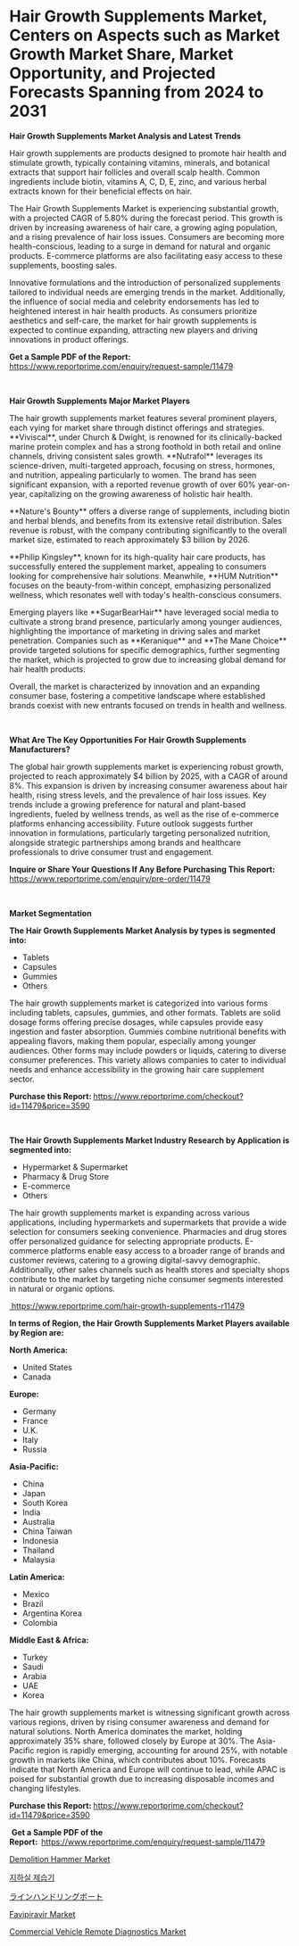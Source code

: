 <p><h1>Hair Growth Supplements Market, Centers on Aspects such as Market Growth Market Share, Market Opportunity, and Projected Forecasts Spanning from 2024 to 2031</h1></p><p><strong>Hair Growth Supplements Market Analysis and Latest Trends</strong></p>
<p><p>Hair growth supplements are products designed to promote hair health and stimulate growth, typically containing vitamins, minerals, and botanical extracts that support hair follicles and overall scalp health. Common ingredients include biotin, vitamins A, C, D, E, zinc, and various herbal extracts known for their beneficial effects on hair.</p><p>The Hair Growth Supplements Market is experiencing substantial growth, with a projected CAGR of 5.80% during the forecast period. This growth is driven by increasing awareness of hair care, a growing aging population, and a rising prevalence of hair loss issues. Consumers are becoming more health-conscious, leading to a surge in demand for natural and organic products. E-commerce platforms are also facilitating easy access to these supplements, boosting sales.</p><p>Innovative formulations and the introduction of personalized supplements tailored to individual needs are emerging trends in the market. Additionally, the influence of social media and celebrity endorsements has led to heightened interest in hair health products. As consumers prioritize aesthetics and self-care, the market for hair growth supplements is expected to continue expanding, attracting new players and driving innovations in product offerings.</p></p>
<p><strong>Get a Sample PDF of the Report:&nbsp;</strong> <a href="https://www.reportprime.com/enquiry/request-sample/11479">https://www.reportprime.com/enquiry/request-sample/11479</a></p>
<p>&nbsp;</p>
<p><strong>Hair Growth Supplements Major Market Players</strong></p>
<p><p>The hair growth supplements market features several prominent players, each vying for market share through distinct offerings and strategies. **Viviscal**, under Church & Dwight, is renowned for its clinically-backed marine protein complex and has a strong foothold in both retail and online channels, driving consistent sales growth. **Nutrafol** leverages its science-driven, multi-targeted approach, focusing on stress, hormones, and nutrition, appealing particularly to women. The brand has seen significant expansion, with a reported revenue growth of over 60% year-on-year, capitalizing on the growing awareness of holistic hair health.</p><p>**Nature's Bounty** offers a diverse range of supplements, including biotin and herbal blends, and benefits from its extensive retail distribution. Sales revenue is robust, with the company contributing significantly to the overall market size, estimated to reach approximately $3 billion by 2026. </p><p>**Philip Kingsley**, known for its high-quality hair care products, has successfully entered the supplement market, appealing to consumers looking for comprehensive hair solutions. Meanwhile, **HUM Nutrition** focuses on the beauty-from-within concept, emphasizing personalized wellness, which resonates well with today's health-conscious consumers.</p><p>Emerging players like **SugarBearHair** have leveraged social media to cultivate a strong brand presence, particularly among younger audiences, highlighting the importance of marketing in driving sales and market penetration. Companies such as **Keranique** and **The Mane Choice** provide targeted solutions for specific demographics, further segmenting the market, which is projected to grow due to increasing global demand for hair health products.</p><p>Overall, the market is characterized by innovation and an expanding consumer base, fostering a competitive landscape where established brands coexist with new entrants focused on trends in health and wellness.</p></p>
<p>&nbsp;</p>
<p><strong>What Are The Key Opportunities For Hair Growth Supplements Manufacturers?</strong></p>
<p><p>The global hair growth supplements market is experiencing robust growth, projected to reach approximately $4 billion by 2025, with a CAGR of around 8%. This expansion is driven by increasing consumer awareness about hair health, rising stress levels, and the prevalence of hair loss issues. Key trends include a growing preference for natural and plant-based ingredients, fueled by wellness trends, as well as the rise of e-commerce platforms enhancing accessibility. Future outlook suggests further innovation in formulations, particularly targeting personalized nutrition, alongside strategic partnerships among brands and healthcare professionals to drive consumer trust and engagement.</p></p>
<p><strong>Inquire or Share Your Questions If Any Before Purchasing This Report:</strong> <a href="https://www.reportprime.com/enquiry/pre-order/11479">https://www.reportprime.com/enquiry/pre-order/11479</a></p>
<p>&nbsp;</p>
<p><strong>Market Segmentation</strong></p>
<p><strong>The Hair Growth Supplements Market Analysis by types is segmented into:</strong></p>
<p><ul><li>Tablets</li><li>Capsules</li><li>Gummies</li><li>Others</li></ul></p>
<p><p>The hair growth supplements market is categorized into various forms including tablets, capsules, gummies, and other formats. Tablets are solid dosage forms offering precise dosages, while capsules provide easy ingestion and faster absorption. Gummies combine nutritional benefits with appealing flavors, making them popular, especially among younger audiences. Other forms may include powders or liquids, catering to diverse consumer preferences. This variety allows companies to cater to individual needs and enhance accessibility in the growing hair care supplement sector.</p></p>
<p><strong>Purchase this Report:&nbsp;</strong><a href="https://www.reportprime.com/checkout?id=11479&price=3590">https://www.reportprime.com/checkout?id=11479&price=3590</a></p>
<p>&nbsp;</p>
<p><strong>The Hair Growth Supplements Market Industry Research by Application is segmented into:</strong></p>
<p><ul><li>Hypermarket & Supermarket</li><li>Pharmacy & Drug Store</li><li>E-commerce</li><li>Others</li></ul></p>
<p><p>The hair growth supplements market is expanding across various applications, including hypermarkets and supermarkets that provide a wide selection for consumers seeking convenience. Pharmacies and drug stores offer personalized guidance for selecting appropriate products. E-commerce platforms enable easy access to a broader range of brands and customer reviews, catering to a growing digital-savvy demographic. Additionally, other sales channels such as health stores and specialty shops contribute to the market by targeting niche consumer segments interested in natural or organic options.</p></p>
<p><a href="https://www.reportprime.com/hair-growth-supplements-r11479">&nbsp;https://www.reportprime.com/hair-growth-supplements-r11479</a></p>
<p><strong>In terms of Region, the Hair Growth Supplements Market Players available by Region are:</strong></p>
<p>
    <p> <strong> North America: </strong>
        <ul>
            <li>United States</li>
            <li>Canada</li>
        </ul>
        </p> 
    <p> <strong> Europe: </strong>
        <ul>
            <li>Germany</li>
            <li>France</li>
            <li>U.K.</li>
            <li>Italy</li>
            <li>Russia</li>
        </ul>
        </p> 
    <p> <strong> Asia-Pacific: </strong>
        <ul>
            <li>China</li>
            <li>Japan</li>
            <li>South Korea</li>
            <li>India</li>
            <li>Australia</li>
            <li>China Taiwan</li>
            <li>Indonesia</li>
            <li>Thailand</li>
            <li>Malaysia</li>
        </ul>
        </p> 
    <p> <strong> Latin America: </strong>
        <ul>
            <li>Mexico</li>
            <li>Brazil</li>
            <li>Argentina Korea</li>
            <li>Colombia</li>
        </ul>
        </p> 
    <p> <strong> Middle East & Africa: </strong>
        <ul>
            <li>Turkey</li>
            <li>Saudi</li>
            <li>Arabia</li>
            <li>UAE</li>
            <li>Korea</li>
        </ul>
    </p>
    </p>
<p><p>The hair growth supplements market is witnessing significant growth across various regions, driven by rising consumer awareness and demand for natural solutions. North America dominates the market, holding approximately 35% share, followed closely by Europe at 30%. The Asia-Pacific region is rapidly emerging, accounting for around 25%, with notable growth in markets like China, which contributes about 10%. Forecasts indicate that North America and Europe will continue to lead, while APAC is poised for substantial growth due to increasing disposable incomes and changing lifestyles.</p></p>
<p><strong>Purchase this Report: </strong><a href="https://www.reportprime.com/checkout?id=11479&price=3590">https://www.reportprime.com/checkout?id=11479&price=3590</a></p>
<p>&nbsp;<strong>Get a Sample PDF of the Report:&nbsp;&nbsp;</strong><a href="https://www.reportprime.com/enquiry/request-sample/11479">https://www.reportprime.com/enquiry/request-sample/11479</a></p>
<p><strong></strong></p>
<p><p><a href="https://www.linkedin.com/pulse/demolition-hammer-industry-analysis-report-its-market-size-ipqhe?trackingId=dofwEPqGTo2Khtt8xBDTNw%3D%3D">Demolition Hammer Market</a></p><p><a href="https://medium.com/@dazmoore2010_16676/%EC%84%B8%EA%B3%84-basement-dehumidifiers-market-%EC%9D%80-2024%EC%97%90%EC%84%9C-2031%EB%A1%9C-%EC%97%B0%ED%8F%89%EA%B7%A0-%EC%A6%9D%EA%B0%80%EC%9C%A8%EC%9D%84-%EB%B3%B4%EC%9D%BC-%EA%B2%83%EC%9C%BC%EB%A1%9C-%EC%98%88%EC%83%81%EB%90%A9%EB%8B%88%EB%8B%A4-dad2bc04362d">지하실 제습기</a></p><p><a href="https://medium.com/@jackybrekke_41148/2024%E5%B9%B4%E3%81%8B%E3%82%892031%E5%B9%B4%E3%81%BE%E3%81%A7%E3%81%AE%E3%82%B0%E3%83%AD%E3%83%BC%E3%83%90%E3%83%AB%E3%83%A9%E3%82%A4%E3%83%B3%E3%83%8F%E3%83%B3%E3%83%89%E3%83%AA%E3%83%B3%E3%82%B0%E3%83%9C%E3%83%BC%E3%83%88%E5%B8%82%E5%A0%B4%E3%81%AE%E6%A9%9F%E4%BC%9A%E3%81%A8%E4%BA%88%E6%B8%AC-c47142593b93?postPublishedType=initial">ラインハンドリングボート</a></p><p><a href="https://github.com/sofayahoo2023/Market-Research-Report-List-6/blob/main/favipiravir-market.md">Favipiravir Market</a></p><p><a href="https://issuu.com/reportprime-2/docs/commercial-vehicle-remote-diagnosti_43c8ca250fc2a8">Commercial Vehicle Remote Diagnostics Market</a></p></p>
